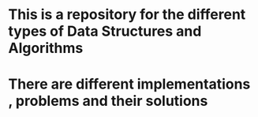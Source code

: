 # This is a repository for the different types of Data Structures and Algorithms
# There are different implementations , problems and their solutions 
